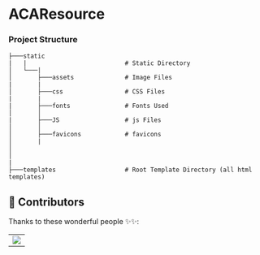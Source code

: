# ACAResource


### Project Structure
```
├───static          
|   |                           # Static Directory
│   └───| 
│       ├───assets              # Image Files  
|       |
│       ├───css                 # CSS Files  
|       |
|       ├───fonts               # Fonts Used
│       │       
|       ├───JS                  # js Files                      
│       │       
│       ├───favicons            # favicons
│       |    
│       
│         
|           
├───templates                   # Root Template Directory (all html templates)
```




## 🌟 Contributors 

Thanks to these wonderful people ✨✨:

<table>
	<tr>
		<td>
			<a href="https://github.com/Learn-For-Cause/ACAResource/contributors">
  				<img src="https://contrib.rocks/image?repo=Learn-For-Cause/ACAResource" />
			</a>
		</td>
	</tr>
</table>

